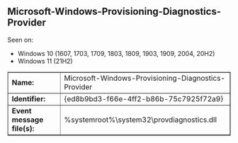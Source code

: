 ## Microsoft-Windows-Provisioning-Diagnostics-Provider

Seen on:
* Windows 10 (1607, 1703, 1709, 1803, 1809, 1903, 1909, 2004, 20H2)
* Windows 11 (21H2)

<table border="1" class="docutils">
  <tbody>
    <tr>
      <td><b>Name:</b></td>
      <td>Microsoft-Windows-Provisioning-Diagnostics-Provider</td>
    </tr>
    <tr>
      <td><b>Identifier:</b></td>
      <td>{ed8b9bd3-f66e-4ff2-b86b-75c7925f72a9}</td>
    </tr>
    <tr>
      <td><b>Event message file(s):</b></td>
      <td>%systemroot%\system32\provdiagnostics.dll</td>
    </tr>
  </tbody>
</table>

&nbsp;

